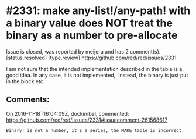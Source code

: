 
#2331: make any-list!/any-path! with a binary value does NOT treat the binary as a number to pre-allocate
================================================================================
Issue is closed, was reported by meijeru and has 2 comment(s).
[status.resolved] [type.review]
<https://github.com/red/red/issues/2331>

I am not sure that the intended implementation described in the table is a good idea. In any case, it is not implemented,. Instead, the binary is just put in the block etc.


Comments:
--------------------------------------------------------------------------------

On 2016-11-18T16:04:09Z, dockimbel, commented:
<https://github.com/red/red/issues/2331#issuecomment-261568617>

    Binary! is not a number, it's a series, the MAKE table is incorrect.

